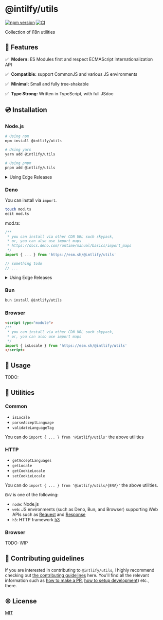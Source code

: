 # @intilfy/utils

[![npm version][npm-version-src]][npm-version-href] [![CI][ci-src]][ci-href]

<!--
[![npm
downloads][npm-downloads-src]][npm-downloads-href]
-->

Collection of i18n utilities

## 🌟 Features

✅️ &nbsp;**Modern:** ES Modules first and respect ECMAScript
Internationalization API

✅️ &nbsp;**Compatible:** support CommonJS and various JS environments

✅️️ &nbsp;**Minimal:** Small and fully tree-shakable

✅️️ &nbsp;**Type Strong:** Written in TypeScript, with full JSdoc

## 💿 Installation

### Node.js

```sh
# Using npm
npm install @intlify/utils

# Using yarn
yarn add @intlify/utils

# Using pnpm
pnpm add @intlify/utils
```

<details>
  <summary>Using Edge Releases</summary>

If you are directly using `@intlify/utils` as a dependency:

```json
{
  "dependencies": {
    "@intlify/utils": "npm:@intlify/utils-edge@latest"
  }
}
```

**Note:** Make sure to recreate lockfile and `node_modules` after reinstall to
avoid hoisting issues.

</details>

### Deno

You can install via `import`.

```sh
touch mod.ts
edit mod.ts
```

mod.ts:

```ts
/**
 * you can install via other CDN URL such skypack,
 * or, you can also use import maps
 * https://docs.deno.com/runtime/manual/basics/import_maps
 */
import { ... } from 'https://esm.sh/@intlify/utils'

// something todo
// ...
```

<details>
  <summary>Using Edge Releases</summary>

```ts
import { ... } from 'https://esm.sh/@intlify/utils-edge'

// something todo
// ...
```

</details>

### Bun

```sh
bun install @intlify/utils
```

### Browser

```html
<script type="module">
/**
 * you can install via other CDN URL such skypack,
 * or, you can also use import maps
 */
import { isLocale } from 'https://esm.sh/@intlify/utils'
</script>
```

## 🚀 Usage

TODO:

## 🔨 Utilities

### Common

- `isLocale`
- `parseAcceptLanguage`
- `validateLanguageTag`

You can do `import { ... } from '@intlify/utils'` the above utilities

### HTTP

- `getAcceptLanguages`
- `getLocale`
- `getCookieLocale`
- `setCookieLocale`

You can do `import { ... } from '@intlify/utils/{ENV}'` the above utilities.

`ENV` is one of the following:

- `node`: Node.js
- `web`: JS environments (such as Deno, Bun, and Browser) supporting Web APIs
  such as [Request](https://developer.mozilla.org/en-US/docs/Web/API/Request)
  and [Response](https://developer.mozilla.org/en-US/docs/Web/API/Response)
- `h3`: HTTP framework [h3](https://github.com/unjs/h3)

### Browser

TODO: WIP

## 🙌 Contributing guidelines

If you are interested in contributing to `@intlify/utils`, I highly recommend
checking out [the contributing guidelines](/CONTRIBUTING.md) here. You'll find
all the relevant information such as
[how to make a PR](/CONTRIBUTING.md#pull-request-guidelines),
[how to setup development](/CONTRIBUTING.md#development-setup)) etc., there.

## ©️ License

[MIT](http://opensource.org/licenses/MIT)

<!-- Badges -->

[npm-version-src]: https://img.shields.io/npm/v/@intlify/utils?style=flat&colorA=18181B&colorB=FFAD33
[npm-version-href]: https://npmjs.com/package/@intlify/utils
[npm-downloads-src]: https://img.shields.io/npm/dm/@intlify/utils?style=flat&colorA=18181B&colorB=FFAD33
[npm-downloads-href]: https://npmjs.com/package/@intlify/utils
[ci-src]: https://github.com/intlify/utils/actions/workflows/ci.yml/badge.svg
[ci-href]: https://github.com/intlify/utils/actions/workflows/ci.yml
